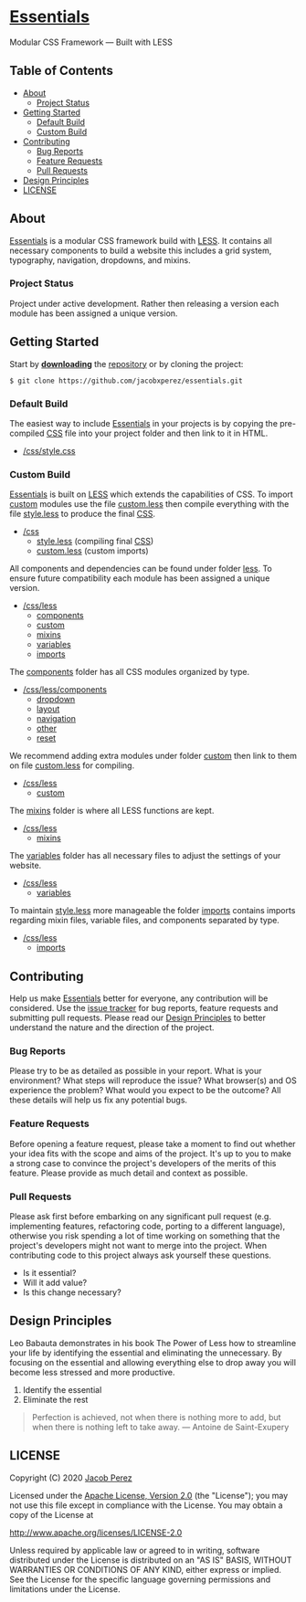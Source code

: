 # [Essentials](https://jacobxperez.github.io/essentials/)

Modular CSS Framework — Built with LESS

## Table of Contents

* [About](#about)
    * [Project Status](#project-status)
* [Getting Started](#getting-started)
    * [Default Build](#default-build)
    * [Custom Build](#custom-build)
* [Contributing](#contributing)
    * [Bug Reports](#bug-reports)
    * [Feature Requests](#feature-requests)
    * [Pull Requests](#pull-requests)
* [Design Principles](#design-principles)
* [LICENSE](#license)

## About

[Essentials](https://jacobxperez.github.io/essentials/) is a modular CSS framework build with [LESS](http://lesscss.org/). It contains all necessary components to build a website this includes a grid system, typography, navigation, dropdowns, and mixins.

### Project Status

Project under active development. Rather then releasing a version each module has been assigned a unique version.

## Getting Started

Start by **[downloading](https://github.com/jacobxperez/essentials/archive/master.zip)** the [repository](https://github.com/jacobxperez/essentials) or by cloning the project:

    $ git clone https://github.com/jacobxperez/essentials.git

### Default Build

The easiest way to include [Essentials](https://jacobxperez.github.io/essentials/) in your projects is by copying the pre-compiled [CSS](https://github.com/jacobxperez/essentials/blob/master/css/style.css) file into your project folder and then link to it in HTML.

* [/css/style.css](https://github.com/jacobxperez/essentials/blob/master/css/style.css)

### Custom Build

[Essentials](https://jacobxperez.github.io/essentials/) is built on [LESS](http://lesscss.org/) which extends the capabilities of CSS. To import [custom](https://github.com/jacobxperez/essentials/tree/master/css/less/custom) modules use the file [custom.less](https://github.com/jacobxperez/essentials/blob/master/css/custom.less) then compile everything with the file [style.less](https://github.com/jacobxperez/essentials/blob/master/css/style.less) to produce the final [CSS](https://github.com/jacobxperez/essentials/blob/master/css/style.css).

* [/css](https://github.com/jacobxperez/essentials/tree/master/css)
    * [style.less](https://github.com/jacobxperez/essentials/blob/master/css/style.less) (compiling final [CSS](https://github.com/jacobxperez/essentials/blob/master/css/style.css))
    * [custom.less](https://github.com/jacobxperez/essentials/blob/master/css/custom.less) (custom imports)

All components and dependencies can be found under folder [less](https://github.com/jacobxperez/essentials/tree/master/css/less). To ensure future compatibility each module has been assigned a unique version.

* [/css/less](https://github.com/jacobxperez/essentials/tree/master/css/less)
    * [components](https://github.com/jacobxperez/essentials/tree/master/css/less/components)
    * [custom](https://github.com/jacobxperez/essentials/tree/master/css/less/custom)
    * [mixins](https://github.com/jacobxperez/essentials/tree/master/css/less/mixins)
    * [variables](https://github.com/jacobxperez/essentials/tree/master/css/less/variables)
    * [imports](https://github.com/jacobxperez/essentials/tree/master/css/less/imports)

The [components](https://github.com/jacobxperez/essentials/tree/master/css/less/components) folder has all CSS modules organized by type.

* [/css/less/components](https://github.com/jacobxperez/essentials/tree/master/css/less/components)
    * [dropdown](https://github.com/jacobxperez/essentials/tree/master/css/less/components/dropdown)
    * [layout](https://github.com/jacobxperez/essentials/tree/master/css/less/components/layout)
    * [navigation](https://github.com/jacobxperez/essentials/tree/master/css/less/components/navigation)
    * [other](https://github.com/jacobxperez/essentials/tree/master/css/less/components/other)
    * [reset](https://github.com/jacobxperez/essentials/tree/master/css/less/components/reset)

We recommend adding extra modules under folder [custom](https://github.com/jacobxperez/essentials/tree/master/css/less/custom) then link to them on file [custom.less](https://github.com/jacobxperez/essentials/blob/master/css/custom.less) for compiling.

* [/css/less](https://github.com/jacobxperez/essentials/tree/master/css/less)
    * [custom](https://github.com/jacobxperez/essentials/tree/master/css/less/custom)

The [mixins](https://github.com/jacobxperez/essentials/tree/master/css/less/mixins) folder is where all LESS functions are kept.

* [/css/less](https://github.com/jacobxperez/essentials/tree/master/css/less)
    * [mixins](https://github.com/jacobxperez/essentials/tree/master/css/less/mixins)

The [variables](https://github.com/jacobxperez/essentials/tree/master/css/less/variables) folder has all necessary files to adjust the settings of your website.

* [/css/less](https://github.com/jacobxperez/essentials/tree/master/css/less)
    * [variables](https://github.com/jacobxperez/essentials/tree/master/css/less/variables)

To maintain [style.less](https://github.com/jacobxperez/essentials/blob/master/css/style.less) more manageable the folder [imports](https://github.com/jacobxperez/essentials/tree/master/css/less/imports) contains imports regarding mixin files, variable files, and components separated by type.

* [/css/less](https://github.com/jacobxperez/essentials/tree/master/css/less)
    * [imports](https://github.com/jacobxperez/essentials/tree/master/css/less/imports)

## Contributing

Help us make [Essentials](https://jacobxperez.github.io/essentials/) better for everyone, any contribution will be considered. Use the [issue tracker](https://github.com/jacobxperez/essentials/issues) for bug reports, feature requests and submitting pull requests. Please read our [Design Principles](#design-principles) to better understand the nature and the direction of the project.

### Bug Reports

Please try to be as detailed as possible in your report. What is your environment? What steps will reproduce the issue? What browser(s) and OS experience the problem? What would you expect to be the outcome? All these details will help us fix any potential bugs.

### Feature Requests

Before opening a feature request, please take a moment to find out whether your idea fits with the scope and aims of the project. It's up to you to make a strong case to convince the project's developers of the merits of this feature. Please provide as much detail and context as possible.

### Pull Requests

Please ask first before embarking on any significant pull request (e.g. implementing features, refactoring code, porting to a different language), otherwise you risk spending a lot of time working on something that the project's developers might not want to merge into the project. When contributing code to this project always ask yourself these questions.

* Is it essential?
* Will it add value?
* Is this change necessary?

## Design Principles

Leo Babauta demonstrates in his book The Power of Less how to streamline your life by identifying the essential and eliminating the unnecessary. By focusing on the essential and allowing everything else to drop away you will become less stressed and more productive.

1. Identify the essential
2. Eliminate the rest

> Perfection is achieved, not when there is nothing more to add, but when there is nothing left to take away.
> — Antoine de Saint-Exupery

## LICENSE

Copyright (C) 2020 [Jacob Perez](https://github.com/jacobxperez)

Licensed under the [Apache License, Version 2.0](http://www.apache.org/licenses/LICENSE-2.0) (the "License");
you may not use this file except in compliance with the License.
You may obtain a copy of the License at

http://www.apache.org/licenses/LICENSE-2.0

Unless required by applicable law or agreed to in writing, software
distributed under the License is distributed on an "AS IS" BASIS,
WITHOUT WARRANTIES OR CONDITIONS OF ANY KIND, either express or implied.
See the License for the specific language governing permissions and
limitations under the License.

